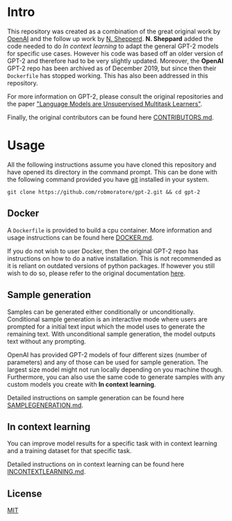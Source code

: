 # Intro

This repository was created as a combination of the great original work by [OpenAI](https://github.com/openai/gpt-2) and the follow up work by [N. Shepperd](https://github.com/nshepperd/gpt-2).
**N. Sheppard** added the code needed to do *In context learning* to adapt the general GPT-2 models for specific use cases. However his code was based off an older version of GPT-2 and therefore had to be very slightly updated. Moreover, the **OpenAI** GPT-2 repo has been archived as of December 2019, but since then their `Dockerfile` has stopped working. This has also been addressed in this repository.

For more information on GPT-2, please consult the original repositories and the paper ["Language Models are Unsupervised Multitask Learners"](https://d4mucfpksywv.cloudfront.net/better-language-models/language-models.pdf).

Finally, the original contributors can be found here [CONTRIBUTORS.md](./CONTRIBUTORS.md).

# Usage

All the following instructions assume you have cloned this repository and have opened its directory in the command prompt.
This can be done with the following command provided you have [git](https://git-scm.com/book/en/v2/Getting-Started-Installing-Git) installed in your system.

```
git clone https://github.com/robmoratore/gpt-2.git && cd gpt-2
```

## Docker

A `Dockerfile` is provided to build a cpu container. More information and usage instructions can be found here [DOCKER.md](./DOCKER.md).

If you do not wish to user Docker, then the original GPT-2 repo has instructions on how to do a native installation. This is not recommended as it is reliant on outdated versions of python packages. If however you still wish to do so, please refer to the original documentation [here](https://github.com/openai/gpt-2/blob/master/DEVELOPERS.md).

## Sample generation

Samples can be generated either conditionally or unconditionally. Conditional sample generation is an interactive mode where users are prompted for a initial text input which the model uses to generate the remaining text. With unconditional sample generation, the model outputs text without any prompting.

OpenAI has provided GPT-2 models of four different sizes (number of parameters) and any of those can be used for sample generation. The largest size model might not run locally depending on you machine though. Furthermore, you can also use the same code to generate samples with any custom models you create with **In context learning**.

Detailed instructions on sample generation can be found here [SAMPLEGENERATION.md](./SAMPLEGENERATION.md).

## In context learning

You can improve model results for a specific task with in context learning and a training dataset for that specific task.

Detailed instructions on in context learning can be found here [INCONTEXTLEARNING.md](./INCONTEXTLEARNING.md).

## License

[MIT](./LICENSE)
